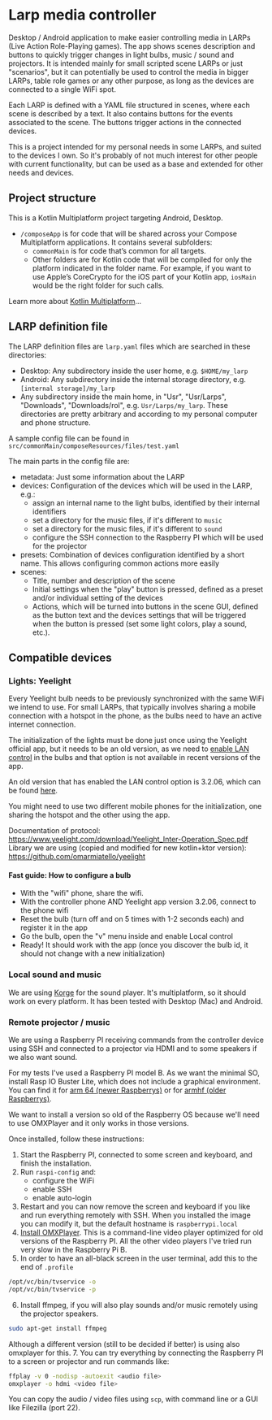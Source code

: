 # Larp media controller

Desktop / Android application to make easier controlling media in LARPs (Live Action Role-Playing games).
The app shows scenes description and buttons to quickly trigger changes in light bulbs,
music / sound and projectors. It is intended mainly for small scripted
scene LARPs or just "scenarios", but it can potentially be used to control the media in bigger LARPs,
table role games or any other purpose, as long as the devices are connected to a single WiFi spot.

Each LARP is defined with a YAML file structured in scenes, where each scene is described by
a text. It also contains buttons for the events associated to the scene. The buttons trigger
actions in the connected devices.

This is a project intended for my personal needs in some LARPs, and suited to the devices
I own. So it's probably of not much interest for other people with current functionality, but
can be used as a base and extended for other needs and devices.

## Project structure

This is a Kotlin Multiplatform project targeting Android, Desktop.

* `/composeApp` is for code that will be shared across your Compose Multiplatform applications.
  It contains several subfolders:
  - `commonMain` is for code that’s common for all targets.
  - Other folders are for Kotlin code that will be compiled for only the platform indicated in the folder name.
    For example, if you want to use Apple’s CoreCrypto for the iOS part of your Kotlin app,
    `iosMain` would be the right folder for such calls.


Learn more about [Kotlin Multiplatform](https://www.jetbrains.com/help/kotlin-multiplatform-dev/get-started.html)…

## LARP definition file

The LARP definition files are `larp.yaml` files which are searched in these directories:

* Desktop: Any subdirectory inside the user home, e.g. `$HOME/my_larp`
* Android: Any subdirectory inside the internal storage directory, e.g. `[internal storage]/my_larp`
* Any subdirectory inside the main home, in "Usr", "Usr/Larps", "Downloads", "Downloads/rol",
e.g. `Usr/Larps/my_larp`. These directories are pretty arbitrary and according to my personal
computer and phone structure.

A sample config file can be found in `src/commonMain/composeResources/files/test.yaml`

The main parts in the config file are:

* metadata: Just some information about the LARP
* devices: Configuration of the devices which will be used in the LARP, e.g.:
  * assign an internal name to the light bulbs, identified by their internal identifiers
  * set a directory for the music files, if it's different to `music` 
  * set a directory for the music files, if it's different to `sound`
  * configure the SSH connection to the Raspberry PI which will be used for the projector
* presets: Combination of devices configuration identified by a short name. This allows configuring
common actions more easily
* scenes:
  * Title, number and description of the scene
  * Initial settings when the "play" button is pressed, defined as a preset and/or individual setting
of the devices
  * Actions, which will be turned into buttons in the scene GUI, defined as the button text and the
devices settings that will be triggered when the button is pressed (set some light colors, play a
sound, etc.).

## Compatible devices

### Lights: Yeelight

Every Yeelight bulb needs to be previously synchronized with the same WiFi we intend to use. For small LARPs,
that typically involves sharing a mobile connection with a hotspot in the phone, as the bulbs need to
have an active internet connection.

The initialization of the lights must be done just once using the Yeelight official app, but it needs
to be an old version, as we need to [enable LAN control](https://home.yeelight.de/en/support/lan-control/)
in the bulbs and that option is not available in recent versions of the app.

An old version that has enabled the LAN control option is 3.2.06, which can be found
[here](https://www.apkmirror.com/apk/yeelink/yeelight/yeelight-3-2-06-release/yeelight-3-2-06-android-apk-download/).

You might need to use two different mobile phones for the initialization, one sharing the hotspot
and the other using the app.

Documentation of protocol: https://www.yeelight.com/download/Yeelight_Inter-Operation_Spec.pdf
Library we are using (copied and modified for new kotlin+ktor version):
https://github.com/omarmiatello/yeelight

#### Fast guide: How to configure a bulb

* With the "wifi" phone, share the wifi.
* With the controller phone AND Yeelight app version 3.2.06, connect to the phone wifi
* Reset the bulb (turn off and on 5 times with 1-2 seconds each) and register it in the app
* Go the bulb, open the "v" menu inside and enable Local control
* Ready! It should work with the app (once you discover the bulb id, it should not change with
a new initialization)

### Local sound and music

We are using [Korge](https://korge.org/) for the sound player. It's multiplatform, so it should
work on every platform. It has been tested with Desktop (Mac) and Android.

### Remote projector / music

We are using a Raspberry PI receiving commands from the controller device using SSH and connected
to a projector via HDMI and to some speakers if we also want sound.

For my tests I've used a Raspberry PI model B. As we want the minimal SO, install Rasp IO Buster Lite,
which does not include a graphical environment. You can find it for
[arm 64 (newer Raspberrys)](https://downloads.raspberrypi.org/raspios_arm64/images/raspios_arm64-2021-05-28/) or for
[armhf (older Raspberrys)](https://downloads.raspberrypi.org/raspios_lite_armhf/images/raspios_lite_armhf-2023-05-03/).

We want to install a version so old of the Raspberry OS because we'll need to use OMXPlayer and it only works in those
versions.

Once installed, follow these instructions:
1. Start the Raspberry PI, connected to some screen and keyboard, and finish the installation.
2. Run `raspi-config` and:
   * configure the WiFi
   * enable SSH
   * enable auto-login
3. Restart and you can now remove the screen and keyboard if you like and run everything remotely with SSH. When you installed
the image you can modify it, but the default hostname is `raspberrypi.local`
4. [Install OMXPlayer](https://pimylifeup.com/raspberry-pi-omxplayer/). This is a command-line video player optimized
for old versions of the Raspberry PI. All the other video players I've tried run very slow in the Raspberry Pi B.
5. In order to have an all-black screen in the user terminal, add this to the end of `.profile`
```bash
/opt/vc/bin/tvservice -o
/opt/vc/bin/tvservice -p
```
6. Install ffmpeg, if you will also play sounds and/or music remotely using the projector speakers.
```bash
sudo apt-get install ffmpeg
```
Although a different version (still to be decided if better) is using also omxplayer for this.
7. You can try everything by connecting the Raspberry PI to a screen or projector and run commands like:
```bash
ffplay -v 0 -nodisp -autoexit <audio file>
omxplayer -o hdmi <video file>
```
You can copy the audio / video files using `scp`, with command line or a GUI like Filezilla (port 22).

